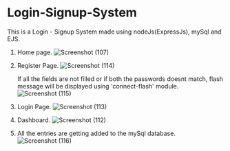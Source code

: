 # Login-Signup-System
This is a Login - Signup System made using nodeJs(ExpressJs), mySql and EJS.

1. Home page.
    ![Screenshot (107)](https://user-images.githubusercontent.com/105601809/215331257-b55e5d9b-37ac-4496-93d1-625f91849c9f.png)

2. Register Page.
    ![Screenshot (114)](https://user-images.githubusercontent.com/105601809/215331818-f204f1cd-98a6-49a0-8659-3ec8ebc5247b.png)

    
    If all the fields are not filled or if both the passwords doesnt match, flash message will be displayed using 'connect-flash' module.
    ![Screenshot (115)](https://user-images.githubusercontent.com/105601809/215332192-219318b6-179b-4ecd-a03b-970dfe08ba7b.png)
    
    
3. Login Page.
    ![Screenshot (113)](https://user-images.githubusercontent.com/105601809/215331874-280ec467-a062-450e-8243-c72680d90c77.png)


4. Dashboard.
    ![Screenshot (112)](https://user-images.githubusercontent.com/105601809/215331744-4818baa2-2870-4a66-ba4f-77e2da3de4b0.png)

5. All the entries are getting added to the mySql database.
    ![Screenshot (116)](https://user-images.githubusercontent.com/105601809/215332398-2ab3a1f4-21aa-4fb0-985c-10de635f9216.png)
